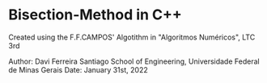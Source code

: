 # Bisection-Method in C++

Created using the F.F.CAMPOS' Algotithm in "Algoritmos Numéricos", LTC 3rd

Author: Davi Ferreira Santiago
    School of Engineering, Universidade Federal de Minas Gerais
Date: January 31st, 2022
